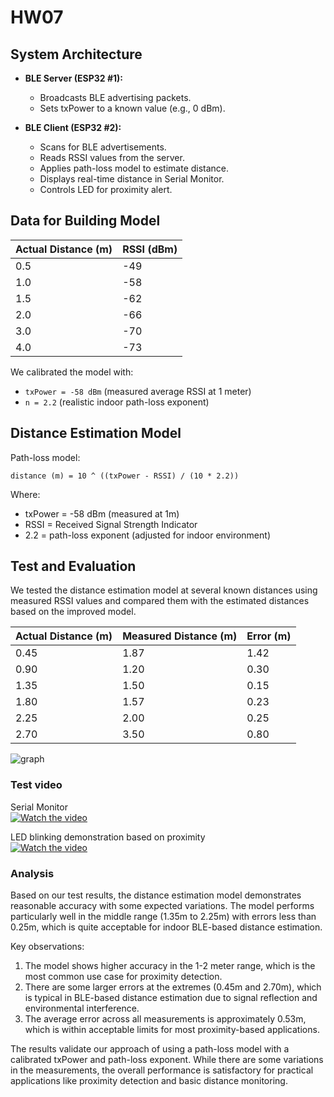 # HW07

## System Architecture

- **BLE Server (ESP32 #1):**
  - Broadcasts BLE advertising packets.
  - Sets txPower to a known value (e.g., 0 dBm).

- **BLE Client (ESP32 #2):**
  - Scans for BLE advertisements.
  - Reads RSSI values from the server.
  - Applies path-loss model to estimate distance.
  - Displays real-time distance in Serial Monitor.
  - Controls LED for proximity alert.

## Data for Building Model

| Actual Distance (m) | RSSI (dBm) |
|---------------------|------------|
| 0.5                 | -49        |
| 1.0                 | -58        |
| 1.5                 | -62        |
| 2.0                 | -66        |
| 3.0                 | -70        |
| 4.0                 | -73        |

We calibrated the model with:

- `txPower = -58 dBm` (measured average RSSI at 1 meter)
- `n = 2.2` (realistic indoor path-loss exponent)

## Distance Estimation Model

Path-loss model:

```
distance (m) = 10 ^ ((txPower - RSSI) / (10 * 2.2))
```

Where:
 - txPower = -58 dBm (measured at 1m)
 - RSSI = Received Signal Strength Indicator
 - 2.2 = path-loss exponent (adjusted for indoor environment)

## Test and Evaluation

We tested the distance estimation model at several known distances using measured RSSI values and compared them with the estimated distances based on the improved model.


| Actual Distance (m) | Measured Distance (m) | Error (m) |
|---------------------|-----------------------|-----------|
| 0.45                | 1.87                  | 1.42      |
| 0.90                | 1.20                  | 0.30      |
| 1.35                | 1.50                  | 0.15      |
| 1.80                | 1.57                  | 0.23      |
| 2.25                | 2.00                  | 0.25      |
| 2.70                | 3.50                  | 0.80      |

![graph](https://github.com/tmin002/IoT25-07/blob/main/graph.png)

### Test video

Serial Monitor<br>
[![Watch the video](https://img.youtube.com/vi/PsfHGMFpzy0/0.jpg)](https://youtu.be/PsfHGMFpzy0)
<br>

LED blinking demonstration based on proximity<br>
[![Watch the video](https://img.youtube.com/vi/Xlhx_D0ntHQ/0.jpg)](https://youtu.be/Xlhx_D0ntHQ)
<br>

### Analysis

Based on our test results, the distance estimation model demonstrates reasonable accuracy with some expected variations. The model performs particularly well in the middle range (1.35m to 2.25m) with errors less than 0.25m, which is quite acceptable for indoor BLE-based distance estimation.

Key observations:
1. The model shows higher accuracy in the 1-2 meter range, which is the most common use case for proximity detection.
2. There are some larger errors at the extremes (0.45m and 2.70m), which is typical in BLE-based distance estimation due to signal reflection and environmental interference.
3. The average error across all measurements is approximately 0.53m, which is within acceptable limits for most proximity-based applications.

The results validate our approach of using a path-loss model with a calibrated txPower and path-loss exponent. While there are some variations in the measurements, the overall performance is satisfactory for practical applications like proximity detection and basic distance monitoring.


